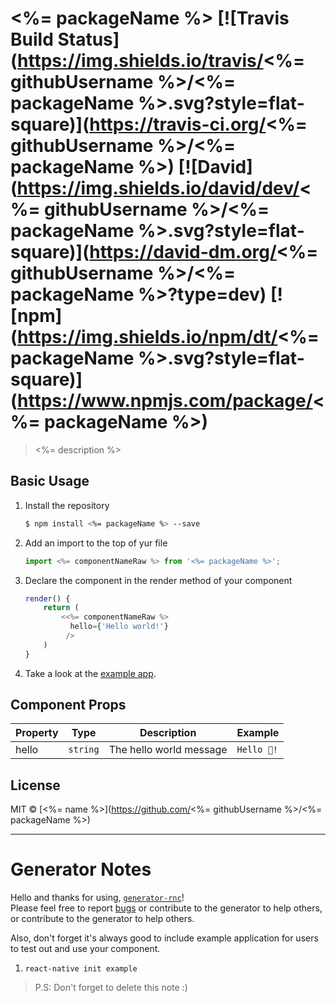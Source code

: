 # <%= packageName %> [![Travis Build Status](https://img.shields.io/travis/<%= githubUsername %>/<%= packageName %>.svg?style=flat-square)](https://travis-ci.org/<%= githubUsername %>/<%= packageName %>) [![David](https://img.shields.io/david/dev/<%= githubUsername %>/<%= packageName %>.svg?style=flat-square)](https://david-dm.org/<%= githubUsername %>/<%= packageName %>?type=dev) [![npm](https://img.shields.io/npm/dt/<%= packageName %>.svg?style=flat-square)](https://www.npmjs.com/package/<%= packageName %>)

> <%= description %>

## Basic Usage
1. Install the repository
    ```bash
    $ npm install <%= packageName %> --save
    ```
2. Add an import to the top of yur file
    ```js
    import <%= componentNameRaw %> from '<%= packageName %>';
    ```
3. Declare the component in the render method of your component
    ```jsx
    render() {
        return (
            <<%= componentNameRaw %>
              hello={'Hello world!'}
             />
        )
    }
    ```
4. Take a look at the [example app](/tree/master/example).

## Component Props
| Property | Type     | Description             | Example     |
|----------|----------|-------------------------|-------------|
| hello    | `string` | The hello world message | `Hello 🦄!` |

## License
MIT © [<%= name %>](https://github.com/<%= githubUsername %>/<%= packageName %>)

---
# Generator Notes
Hello and thanks for using, [`generator-rnc`](https://github.com/brh55/generator-rnc)! <br>
Please feel free to report [bugs](https://github.com/brh55/generator-rnc/issues) or contribute to the generator to help others, or contribute to the generator to help others.

Also, don't forget it's always good to include example application for users to test out and use your component.

1. `react-native init example`

> P.S: Don't forget to delete this note :)
